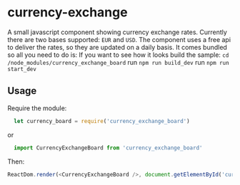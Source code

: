 # currency-exchange
A small javascript component showing currency exchange rates. Currently
there are two bases supported: `EUR` and `USD`. The component uses a
free api to deliver the rates, so they are updated on a daily basis.
It comes bundled so all you need to do is:
If you want to see how it looks build the sample:
`cd /node_modules/currency_exchange_board`
run `npm run build_dev`
run `npm run start_dev`
## Usage
Require the module:
```javascript
  let currency_board = require('currency_exchange_board')
```
or
```javascript
  import CurrencyExchangeBoard from 'currency_exchange_board'
```
Then:
```javascript
ReactDom.render(<CurrencyExchangeBoard />, document.getElementById('currency'))
```
